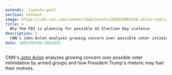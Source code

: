 ```yaml
--- 
extends: _layouts.post 
section: content 
image: https://cdn.cnn.com/cnnnext/dam/assets/201019081656-avlon-reality-check-super-tease.jpg 
title: > 
  Why the FBI is planning for possible US Election Day violence 
description: > 
  CNN's John Avlon analyzes growing concern over possible voter intimidation by armed groups and how President Trump's rhetoric may fuel their motives. 
date: 1603195344.1031055 
--- 
```

<div><a></a><p>CNN's <a href="/profiles/john-avlon-profie" target="_blank">John Avlon</a> analyzes growing concern over possible voter intimidation by armed groups and how President Trump's rhetoric may fuel their motives.</p></div>